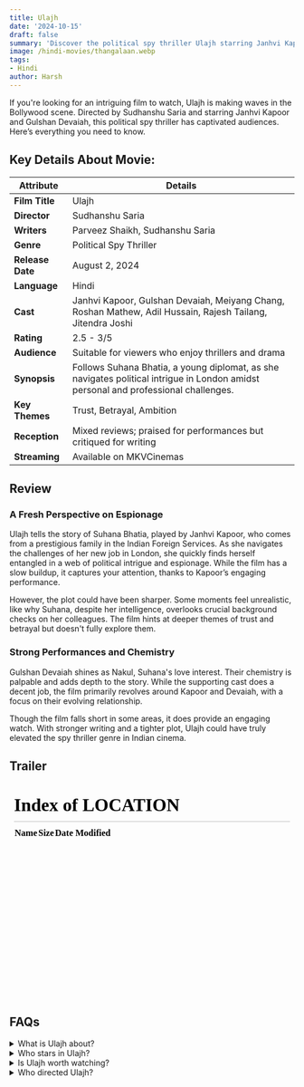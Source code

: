 ```yaml
---
title: Ulajh
date: '2024-10-15'
draft: false
summary: 'Discover the political spy thriller Ulajh starring Janhvi Kapoor. Read our review online on MKVCinemas'
image: /hindi-movies/thangalaan.webp
tags:
- Hindi
author: Harsh
---
```


If you're looking for an intriguing film to watch, Ulajh is making waves in the Bollywood scene. Directed by Sudhanshu Saria and starring Janhvi Kapoor and Gulshan Devaiah, this political spy thriller has captivated audiences. Here’s everything you need to know.

## Key Details About Movie:

| **Attribute**       | **Details**                                           |
|---------------------|-------------------------------------------------------|
| **Film Title**      | Ulajh                                                 |
| **Director**        | Sudhanshu Saria                                      |
| **Writers**         | Parveez Shaikh, Sudhanshu Saria                      |
| **Genre**           | Political Spy Thriller                                |
| **Release Date**    | August 2, 2024                                       |
| **Language**        | Hindi                                                 |
| **Cast**            | Janhvi Kapoor, Gulshan Devaiah, Meiyang Chang, Roshan Mathew, Adil Hussain, Rajesh Tailang, Jitendra Joshi |
| **Rating**          | 2.5 - 3/5                                           |
| **Audience**        | Suitable for viewers who enjoy thrillers and drama   |
| **Synopsis**        | Follows Suhana Bhatia, a young diplomat, as she navigates political intrigue in London amidst personal and professional challenges. |
| **Key Themes**      | Trust, Betrayal, Ambition                             |
| **Reception**       | Mixed reviews; praised for performances but critiqued for writing |
| **Streaming**       | Available on MKVCinemas                              |

## Review

### A Fresh Perspective on Espionage
Ulajh tells the story of Suhana Bhatia, played by Janhvi Kapoor, who comes from a prestigious family in the Indian Foreign Services. As she navigates the challenges of her new job in London, she quickly finds herself entangled in a web of political intrigue and espionage. While the film has a slow buildup, it captures your attention, thanks to Kapoor’s engaging performance.

However, the plot could have been sharper. Some moments feel unrealistic, like why Suhana, despite her intelligence, overlooks crucial background checks on her colleagues. The film hints at deeper themes of trust and betrayal but doesn't fully explore them.

### Strong Performances and Chemistry
Gulshan Devaiah shines as Nakul, Suhana's love interest. Their chemistry is palpable and adds depth to the story. While the supporting cast does a decent job, the film primarily revolves around Kapoor and Devaiah, with a focus on their evolving relationship.

Though the film falls short in some areas, it does provide an engaging watch. With stronger writing and a tighter plot, Ulajh could have truly elevated the spy thriller genre in Indian cinema.

## Trailer

<iframe width="100%" height="380" src="/" frameborder="0"
  allow="accelerometer; autoplay; clipboard-write; encrypted-media; gyroscope; picture-in-picture; web-share"
  referrerpolicy="strict-origin-when-cross-origin" allowfullscreen></iframe>

## FAQs

<details>
  <summary>What is Ulajh about?</summary>
  <p>Ulajh follows Suhana Bhatia, a young diplomat, as she navigates political intrigue in London.</p>
</details>

<details>
  <summary>Who stars in Ulajh?</summary>
  <p>The film features Janhvi Kapoor and Gulshan Devaiah in leading roles.</p>
</details>

<details>
  <summary>Is Ulajh worth watching?</summary>
  <p>While it has its flaws, the film offers an engaging experience and solid performances.</p>
</details>

<details>
  <summary>Who directed Ulajh?</summary>
  <p>The film is directed by Sudhanshu Saria.</p>
</details>

